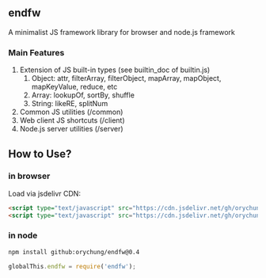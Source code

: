 ## endfw
A minimalist JS framework library for browser and node.js framework

### Main Features

1. Extension of JS built-in types (see builtin_doc of builtin.js)
    1. Object: attr, filterArray, filterObject, mapArray, mapObject, mapKeyValue, reduce, etc
    1. Array: lookupOf, sortBy, shuffle
    1. String: likeRE, splitNum
1. Common JS utilities (/common)
1. Web client JS shortcuts (/client)
1. Node.js server utilities (/server)

## How to Use?

### in browser
Load via jsdelivr CDN:
```html
<script type="text/javascript" src="https://cdn.jsdelivr.net/gh/orychung/endfw@0.4/common/builtin.js"></script>
<script type="text/javascript" src="https://cdn.jsdelivr.net/gh/orychung/endfw@0.4/client/shortcuts.js"></script>
```

### in node
```bash
npm install github:orychung/endfw@0.4
```
```javascript
globalThis.endfw = require('endfw');
```

